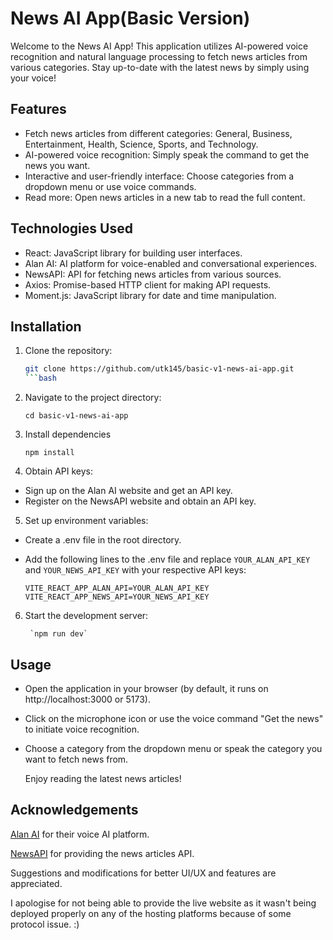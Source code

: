 
# News AI App(Basic Version)

Welcome to the News AI App! This application utilizes AI-powered voice recognition and natural language processing to fetch news articles from various categories. Stay up-to-date with the latest news by simply using your voice!

## Features
- Fetch news articles from different categories: General, Business, Entertainment, Health, Science, Sports, and Technology.
- AI-powered voice recognition: Simply speak the command to get the news you want.
- Interactive and user-friendly interface: Choose categories from a dropdown menu or use voice commands.
- Read more: Open news articles in a new tab to read the full content.
## Technologies Used

- React: JavaScript library for building user interfaces.
- Alan AI: AI platform for voice-enabled and conversational experiences.
- NewsAPI: API for fetching news articles from various sources.
- Axios: Promise-based HTTP client for making API requests.
- Moment.js: JavaScript library for date and time manipulation.


## Installation

1. Clone the repository:
   ```bash
   git clone https://github.com/utk145/basic-v1-news-ai-app.git    
   ```bash
2. Navigate to the project directory:
        
    ```cd basic-v1-news-ai-app```

3. Install dependencies

    ```npm install```

4. Obtain API keys:
- Sign up on the Alan AI website and get an API key.
- Register on the NewsAPI website and obtain an API key.    

5. Set up environment variables:
- Create a .env file in the root directory.
- Add the following lines to the .env file and replace `YOUR_ALAN_API_KEY` and `YOUR_NEWS_API_KEY` with your respective API keys:

    ```VITE_REACT_APP_ALAN_API=YOUR_ALAN_API_KEY```
    ```VITE_REACT_APP_NEWS_API=YOUR_NEWS_API_KEY```

6. Start the development server: 

        `npm run dev`
## Usage
- Open the application in your browser (by default, it runs on http://localhost:3000 or 5173).
- Click on the microphone icon or use the voice command "Get the news" to initiate voice recognition.
- Choose a category from the dropdown menu or speak the category you want to fetch news from.


    Enjoy reading the latest news articles!
## Acknowledgements
[Alan AI](https://alan.app/) for their voice AI platform.

[NewsAPI](https://newsapi.org/) for providing the news articles API.


Suggestions and modifications for better UI/UX and features are appreciated. 

I apologise for not being able to provide the live website as it wasn't being deployed properly on any of the hosting platforms because of some protocol issue. :) 
